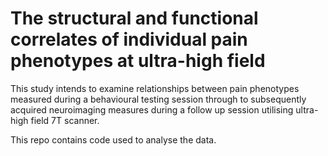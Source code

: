# The structural and functional correlates of individual pain phenotypes at ultra-high field
This study intends to examine relationships between pain phenotypes measured during a behavioural testing session through to subsequently acquired neuroimaging measures during a follow up session utilising ultra-high field 7T scanner. 

This repo contains code used to analyse the data.

